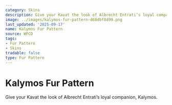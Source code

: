 ```yaml
---
category: Skins
description: Give your Kavat the look of Albrecht Entrati’s loyal companion, Kalymos.
image: ../images/kalymos-fur-pattern-d68dbf8d99.png
last_updated: '2025-09-17'
name: Kalymos Fur Pattern
source: WFCD
tags:
- Fur Pattern
- Skins
tradable: false
type: Fur Pattern
---
```


# Kalymos Fur Pattern

Give your Kavat the look of Albrecht Entrati’s loyal companion, Kalymos.

